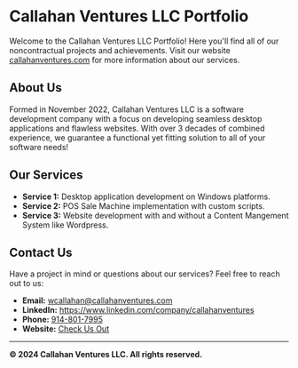 # Callahan Ventures LLC Portfolio

Welcome to the Callahan Ventures LLC Portfolio! Here you'll find all of our noncontractual projects and achievements. Visit our website [callahanventures.com](https://www.callahanventures.com) for more information about our services.

## About Us

Formed in November 2022, Callahan Ventures LLC is a software development company with a focus on developing seamless desktop applications and flawless websites.  With over 3 decades of combined experience, we guarantee a functional yet fitting solution to all of your software needs! 

## Our Services

- **Service 1:** Desktop application development on Windows platforms.
- **Service 2:** POS Sale Machine implementation with custom scripts.
- **Service 3:** Website development with and without a Content Mangement System like Wordpress.

## Contact Us

Have a project in mind or questions about our services? Feel free to reach out to us:

- **Email:** [wcallahan@callahanventures.com](mailto:wcallahan@callahanventures.com)
- **LinkedIn:** https://www.linkedin.com/company/callahanventures
- **Phone:** [914-801-7995](tel:+19148017995)
- **Website:** [Check Us Out](https://www.linkedin.com/company/callahanventures)

---

**© 2024 Callahan Ventures LLC. All rights reserved.**

